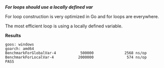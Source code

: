 ***For loops should use a locally defined var***

For loop construction is very optimized in Go and for loops are everywhere.

The most efficient loop is using a locally defined variable.

**Results**

```
goos: windows
goarch: amd64
BenchmarkForGlobalVar-4           500000              2568 ns/op
BenchmarkForLocalVar-4           2000000               574 ns/op
PASS   
```

 
 
 